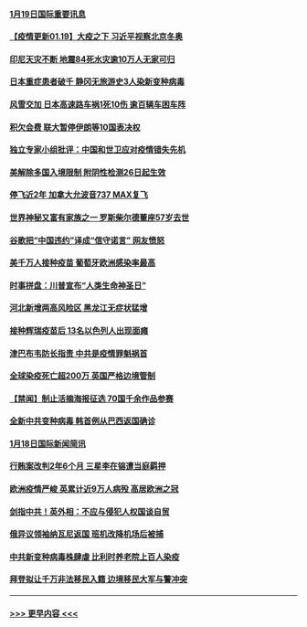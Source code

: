 #### [1月19日国际重要讯息](../pages/prog202/a103035312.md?t=01191901) 
#### [【疫情更新01.19】大疫之下 习近平视察北京冬奥](../pages/prog202/a103034335.md?t=01191901) 
#### [印尼天灾不断 地震84死水灾逾10万人无家可归](../pages/prog202/a103035267.md?t=01191901) 
#### [日本重症患者破千 静冈无旅游史3人染新变种病毒](../pages/prog202/a103035259.md?t=01191901) 
#### [风雪交加 日本高速路车祸1死10伤 逾百辆车困车阵](../pages/prog202/a103035250.md?t=01191901) 
#### [积欠会费 联大暂停伊朗等10国表决权](../pages/prog202/a103035141.md?t=01191901) 
#### [独立专家小组批评：中国和世卫应对疫情错失先机](../pages/prog202/a103035131.md?t=01191901) 
#### [美解除多国入境限制 附阴性检测26日起生效](../pages/prog202/a103035114.md?t=01191901) 
#### [停飞近2年 加拿大允波音737 MAX复飞](../pages/prog202/a103035089.md?t=01191901) 
#### [世界神秘又富有家族之一 罗斯柴尔德董座57岁去世](../pages/prog202/a103034920.md?t=01191901) 
#### [谷歌把“中国违约”译成“信守诺言” 网友愤怒](../pages/prog202/a103034962.md?t=01191901) 
#### [美千万人接种疫苗 葡萄牙欧洲感染率最高](../pages/prog202/a103034976.md?t=01191901) 
#### [时事拼盘：川普宣布“人类生命神圣日”](../pages/prog202/a103034943.md?t=01191901) 
#### [河北新增两高风险区 黑龙江无症状猛增](../pages/prog202/a103034807.md?t=01191901) 
#### [接种辉瑞疫苗后 13名以色列人出现面瘫](../pages/prog202/a103034889.md?t=01191901) 
#### [津巴布韦防长指责 中共是疫情罪魁祸首](../pages/prog202/a103034852.md?t=01191901) 
#### [全球染疫死亡超200万 英国严格边境管制](../pages/prog202/a103034781.md?t=01191901) 
#### [【禁闻】制止活摘海报征选 70国千余作品参赛](../pages/prog202/a103034743.md?t=01191901) 
#### [全新中共变种病毒 韩首例从巴西返国确诊](../pages/prog202/a103034588.md?t=01191901) 
#### [1月18日国际新闻简讯](../pages/prog202/a103034614.md?t=01191901) 
#### [行贿案改判2年6个月 三星李在镕遭当庭羁押](../pages/prog202/a103034533.md?t=01191901) 
#### [欧洲疫情严峻 英累计近9万人病殁 高居欧洲之冠](../pages/prog202/a103034434.md?t=01191901) 
#### [剑指中共！英外相：不应与侵犯人权国谈自贸](../pages/prog202/a103034489.md?t=01191901) 
#### [俄异议领袖纳瓦尼返国 班机改降机场后被捕](../pages/prog202/a103034416.md?t=01191901) 
#### [中共新变种病毒株肆虐 比利时养老院上百人染疫](../pages/prog202/a103034390.md?t=01191901) 
#### [拜登拟让千万非法移民入籍 边境移民大军与警冲突](../pages/prog202/a103034379.md?t=01191901) 

----
#### [ >>> 更早内容 <<< ](../indexes/prog202-earlier.md)
